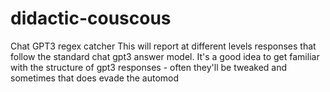 # didactic-couscous
Chat GPT3 regex catcher
This will report at different levels responses that follow the standard chat gpt3 answer model. 
It's a good idea to get familiar with the structure of gpt3 responses - often they'll be tweaked and sometimes that does evade the automod
